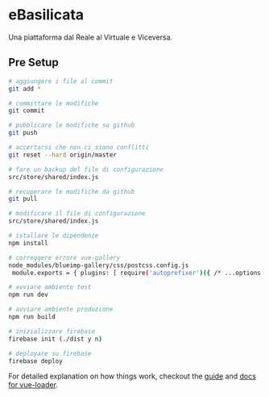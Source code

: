 # eBasilicata

Una piattaforma dal Reale al Virtuale e Viceversa.

## Pre Setup

``` bash
# aggiungere i file al commit 
git add *

# committare le modifiche
git commit

# pubblicare le modifiche su github
git push

# accertarsi che non ci siano conflitti
git reset --hard origin/master 

# fare un backup del file di configurazione
src/store/shared/index.js

# recuperare le modifiche da github
git pull

# modificare il file di configurazione
src/store/shared/index.js

# istallare le dipendenze
npm install

# correggere errore vue-gallery
node_modules/blueimp-gallery/css/postcss.config.js 
 module.exports = { plugins: [ require('autoprefixer')({ /* ...options */ }) ] }

# avviare ambiente test
npm run dev

# avviare ambiente produzione
npm run build

# inizializzare firebase
firebase init (./dist y n)

# deployare su firebase
firebase deploy

```

For detailed explanation on how things work, checkout the [guide](http://vuejs-templates.github.io/webpack/) and [docs for vue-loader](http://vuejs.github.io/vue-loader).
